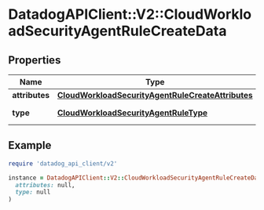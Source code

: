 # DatadogAPIClient::V2::CloudWorkloadSecurityAgentRuleCreateData

## Properties

| Name           | Type                                                                                                    | Description | Notes                             |
| -------------- | ------------------------------------------------------------------------------------------------------- | ----------- | --------------------------------- |
| **attributes** | [**CloudWorkloadSecurityAgentRuleCreateAttributes**](CloudWorkloadSecurityAgentRuleCreateAttributes.md) |             |                                   |
| **type**       | [**CloudWorkloadSecurityAgentRuleType**](CloudWorkloadSecurityAgentRuleType.md)                         |             | [default to &#39;agent_rule&#39;] |

## Example

```ruby
require 'datadog_api_client/v2'

instance = DatadogAPIClient::V2::CloudWorkloadSecurityAgentRuleCreateData.new(
  attributes: null,
  type: null
)
```
